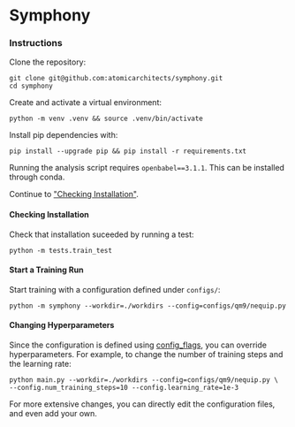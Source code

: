 # Symphony

### Instructions

Clone the repository:

```shell
git clone git@github.com:atomicarchitects/symphony.git
cd symphony
```

Create and activate a virtual environment:

```shell
python -m venv .venv && source .venv/bin/activate
```

Install pip dependencies with:

```shell
pip install --upgrade pip && pip install -r requirements.txt
```

Running the analysis script requires `openbabel==3.1.1`. This can be installed through conda.

Continue to ["Checking Installation"](https://github.com/atomicarchitects/spherical-harmonic-net/edit/main/README.md#checking-installation).

#### Checking Installation
Check that installation suceeded by running a test:

```shell
python -m tests.train_test
```

#### Start a Training Run 
Start training with a configuration defined
under `configs/`:

```shell
python -m symphony --workdir=./workdirs --config=configs/qm9/nequip.py
```

#### Changing Hyperparameters

Since the configuration is defined using
[config_flags](https://github.com/google/ml_collections/tree/master#config-flags),
you can override hyperparameters. For example, to change the number of training
steps and the learning rate:

```shell
python main.py --workdir=./workdirs --config=configs/qm9/nequip.py \
--config.num_training_steps=10 --config.learning_rate=1e-3
```

For more extensive changes, you can directly edit the configuration files,
and even add your own.
